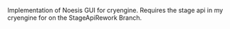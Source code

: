 Implementation of Noesis GUI for cryengine.
Requires the stage api in my cryengine for on the StageApiRework Branch.